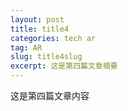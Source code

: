 ```yaml
---
layout: post
title: title4
categories: tech ar
tag: AR
slug: title4slug
excerpt: 这是第四篇文章摘要
---
```



这是第四篇文章内容